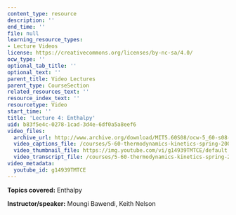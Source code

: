 ```yaml
---
content_type: resource
description: ''
end_time: ''
file: null
learning_resource_types:
- Lecture Videos
license: https://creativecommons.org/licenses/by-nc-sa/4.0/
ocw_type: ''
optional_tab_title: ''
optional_text: ''
parent_title: Video Lectures
parent_type: CourseSection
related_resources_text: ''
resource_index_text: ''
resourcetype: Video
start_time: ''
title: 'Lecture 4: Enthalpy'
uid: b83f5e4c-0278-1cad-3d4e-6df0a5a8eef6
video_files:
  archive_url: http://www.archive.org/download/MIT5.60S08/ocw-5_60-s08-lec04_300k.mp4
  video_captions_file: /courses/5-60-thermodynamics-kinetics-spring-2008/28e46f03ce48563393351f0a41fc7e5d_g14939TMTCE.vtt
  video_thumbnail_file: https://img.youtube.com/vi/g14939TMTCE/default.jpg
  video_transcript_file: /courses/5-60-thermodynamics-kinetics-spring-2008/cde175777475c059756723777dd2a33c_g14939TMTCE.pdf
video_metadata:
  youtube_id: g14939TMTCE
---
```


**Topics covered:** Enthalpy

**Instructor/speaker:** Moungi Bawendi, Keith Nelson

